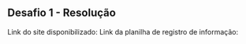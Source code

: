 Desafio 1 - Resolução
---------------------------------------------
Link do site disponibilizado:
Link da planilha de registro de informação: 
